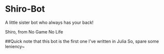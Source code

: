 # Shiro-Bot
A little sister bot who always has your back!  

Shiro, from No Game No Life

##Quick note that this bot is the first one I've written in Julia
So, spare some leniency~
